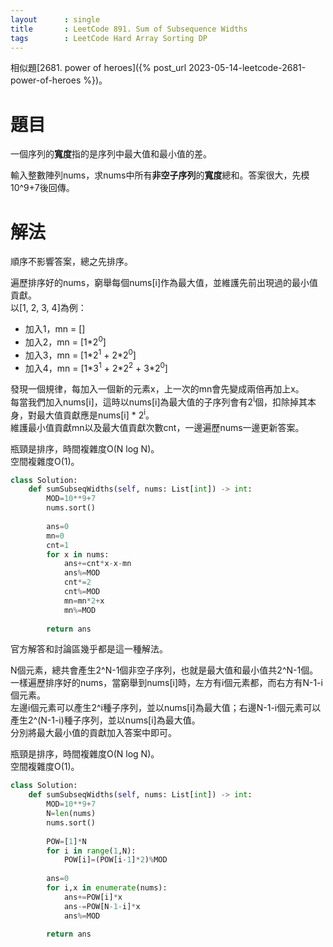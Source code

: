```yaml
--- 
layout      : single
title       : LeetCode 891. Sum of Subsequence Widths
tags        : LeetCode Hard Array Sorting DP
---
```

相似題[2681. power of heroes]({% post_url 2023-05-14-leetcode-2681-power-of-heroes %})。  

# 題目
一個序列的**寬度**指的是序列中最大值和最小值的差。  

輸入整數陣列nums，求nums中所有**非空子序列**的**寬度**總和。答案很大，先模10^9+7後回傳。  

# 解法
順序不影響答案，總之先排序。  

遍歷排序好的nums，窮舉每個nums[i]作為最大值，並維護先前出現過的最小值貢獻。  
以[1, 2, 3, 4]為例：  
- 加入1，mn = []  
- 加入2，mn = [1\*2<sup>0</sup>]  
- 加入3，mn = [1\*2<sup>1</sup> + 2\*2<sup>0</sup>]  
- 加入4，mn = [1\*3<sup>1</sup> + 2\*2<sup>2</sup> + 3\*2<sup>0</sup>]  

發現一個規律，每加入一個新的元素x，上一次的mn會先變成兩倍再加上x。  
每當我們加入nums[i]，這時以nums[i]為最大值的子序列會有2<sup>i</sup>個，扣除掉其本身，對最大值貢獻應是nums[i] \* 2<sup>i</sup>。  
維護最小值貢獻mn以及最大值貢獻次數cnt，一邊遍歷nums一邊更新答案。  

瓶頸是排序，時間複雜度O(N log N)。  
空間複雜度O(1)。  

```python
class Solution:
    def sumSubseqWidths(self, nums: List[int]) -> int:
        MOD=10**9+7
        nums.sort()
        
        ans=0
        mn=0
        cnt=1
        for x in nums:
            ans+=cnt*x-x-mn
            ans%=MOD
            cnt*=2
            cnt%=MOD
            mn=mn*2+x
            mn%=MOD
            
        return ans
```

官方解答和討論區幾乎都是這一種解法。  

N個元素，總共會產生2^N-1個非空子序列，也就是最大值和最小值共2^N-1個。  
一樣遍歷排序好的nums，當窮舉到nums[i]時，左方有i個元素都，而右方有N-1-i個元素。  
左邊i個元素可以產生2^i種子序列，並以nums[i]為最大值；右邊N-1-i個元素可以產生2^(N-1-i)種子序列，並以nums[i]為最大值。  
分別將最大最小值的貢獻加入答案中即可。  

瓶頸是排序，時間複雜度O(N log N)。  
空間複雜度O(1)。  

```python
class Solution:
    def sumSubseqWidths(self, nums: List[int]) -> int:
        MOD=10**9+7
        N=len(nums)
        nums.sort()
        
        POW=[1]*N
        for i in range(1,N):
            POW[i]=(POW[i-1]*2)%MOD
            
        ans=0
        for i,x in enumerate(nums):
            ans+=POW[i]*x
            ans-=POW[N-1-i]*x
            ans%=MOD
            
        return ans
```